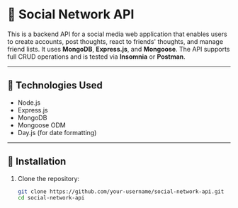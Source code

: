 # 📱 Social Network API

This is a backend API for a social media web application that enables users to create accounts, post thoughts, react to friends' thoughts, and manage friend lists. It uses **MongoDB**, **Express.js**, and **Mongoose**. The API supports full CRUD operations and is tested via **Insomnia** or **Postman**.

---

## 🔧 Technologies Used

- Node.js
- Express.js
- MongoDB
- Mongoose ODM
- Day.js (for date formatting)

---

## 🚀 Installation

1. Clone the repository:
   ```bash
   git clone https://github.com/your-username/social-network-api.git
   cd social-network-api
